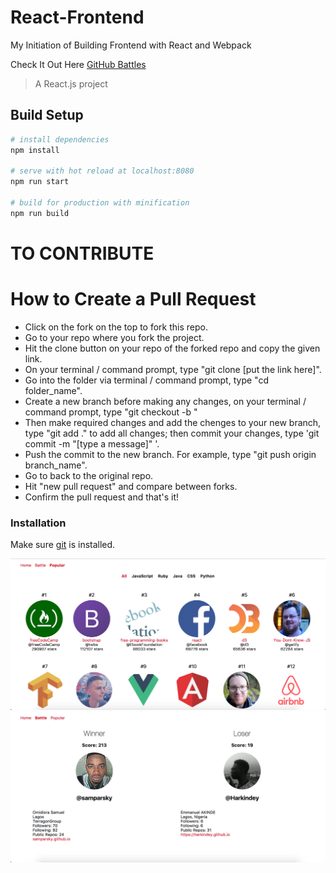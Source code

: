 # React-Frontend
My Initiation of Building Frontend with React and Webpack

Check It Out Here [GitHub Battles](https://github-battle-ea613.firebaseapp.com)

> A React.js project

## Build Setup

``` bash
# install dependencies
npm install

# serve with hot reload at localhost:8080
npm run start

# build for production with minification
npm run build

```
# TO CONTRIBUTE 
# How to Create a Pull Request


  - Click on the fork on the top to fork this repo.
  - Go to your repo where you fork the project.
  - Hit the clone button on your repo of the forked repo and copy the given link.
  - On your terminal / command prompt, type "git  clone [put the link here]".
  - Go into the folder via terminal / command prompt, type "cd folder_name".
  - Create a new branch before making any changes, on your terminal / command prompt, type "git checkout -b <new branch name>"
  - Then make required changes and add the chenges to your new branch, type "git add ." to add all changes; then commit your changes, type 'git commit -m "[type a message]" '.
  - Push the commit to the new branch. For example, type "git push origin branch_name".
  - Go to back to the original repo.
  - Hit "new pull request" and compare between forks.
  - Confirm the pull request and that's it!

### Installation

Make sure [git](https://git-scm.com/book/id/v2/Getting-Started-Installing-Git) is installed.

![](./app-img/popular.png)
![](./app-img/battle.png)

